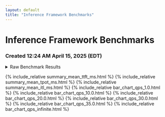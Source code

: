 ```yaml
---
layout: default
title: "Inference Framework Benchmarks"
---
```


# Inference Framework Benchmarks

### Created 12:24 AM April 15, 2025 (EDT)


<details>
<summary>Raw Benchmark Results</summary>


{"date": "20250414-165148", "backend": "vllm", "model_id": "meta-llama/Llama-3.1-8B-Instruct", "tokenizer_id": "meta-llama/Llama-3.1-8B-Instruct", "num_prompts": 120, "framework": "vllm", "request_rate": 1.0, "burstiness": 1.0, "max_concurrency": null, "duration": 99.32947591599077, "completed": 120, "total_input_tokens": 120000, "total_output_tokens": 12000, "request_throughput": 1.2081006055190666, "request_goodput:": null, "output_throughput": 120.81006055190667, "total_token_throughput": 1328.9106660709733, "mean_ttft_ms": 45.037437366166465, "median_ttft_ms": 44.61679351516068, "std_ttft_ms": 5.028829455431726, "p99_ttft_ms": 54.841249948367484, "mean_tpot_ms": 8.564716330980287, "median_tpot_ms": 8.699537227823955, "std_tpot_ms": 0.6003064817436814, "p99_tpot_ms": 9.51424011069284, "mean_itl_ms": 8.564720096506386, "median_itl_ms": 8.484798483550549, "std_itl_ms": 2.208830312324867, "p99_itl_ms": 11.664469018578353}
{"date": "20250414-165401", "backend": "vllm", "model_id": "meta-llama/Llama-3.1-8B-Instruct", "tokenizer_id": "meta-llama/Llama-3.1-8B-Instruct", "num_prompts": 1200, "framework": "vllm", "request_rate": 10.0, "burstiness": 1.0, "max_concurrency": null, "duration": 125.04089621501043, "completed": 1200, "total_input_tokens": 1200000, "total_output_tokens": 120000, "request_throughput": 9.596860197935362, "request_goodput:": null, "output_throughput": 959.6860197935362, "total_token_throughput": 10556.546217728897, "mean_ttft_ms": 56.90043863491155, "median_ttft_ms": 51.3536068610847, "std_ttft_ms": 17.205090521660775, "p99_ttft_ms": 123.45127816079183, "mean_tpot_ms": 11.844500969877462, "median_tpot_ms": 11.723842146110279, "std_tpot_ms": 1.5686227454939494, "p99_tpot_ms": 15.73952322602366, "mean_itl_ms": 11.844503775241735, "median_itl_ms": 9.392269072122872, "std_itl_ms": 7.920046602519532, "p99_itl_ms": 34.963821724522795}
{"date": "20250414-165615", "backend": "vllm", "model_id": "meta-llama/Llama-3.1-8B-Instruct", "tokenizer_id": "meta-llama/Llama-3.1-8B-Instruct", "num_prompts": 2400, "framework": "vllm", "request_rate": 20.0, "burstiness": 1.0, "max_concurrency": null, "duration": 124.87211167695932, "completed": 2400, "total_input_tokens": 2400000, "total_output_tokens": 240000, "request_throughput": 19.219663764546027, "request_goodput:": null, "output_throughput": 1921.9663764546028, "total_token_throughput": 21141.63014100063, "mean_ttft_ms": 88.14482067061665, "median_ttft_ms": 75.58798207901418, "std_ttft_ms": 40.73493489264597, "p99_ttft_ms": 233.33655538037414, "mean_tpot_ms": 21.385631880415048, "median_tpot_ms": 20.94917179842602, "std_tpot_ms": 4.05112992634037, "p99_tpot_ms": 33.526103778300076, "mean_itl_ms": 21.38563435931176, "median_itl_ms": 12.579304981045425, "std_itl_ms": 17.982680295676712, "p99_itl_ms": 93.85435300646351}
{"date": "20250414-165832", "backend": "vllm", "model_id": "meta-llama/Llama-3.1-8B-Instruct", "tokenizer_id": "meta-llama/Llama-3.1-8B-Instruct", "num_prompts": 3600, "framework": "vllm", "request_rate": 30.0, "burstiness": 1.0, "max_concurrency": null, "duration": 128.97587918816134, "completed": 3600, "total_input_tokens": 3600000, "total_output_tokens": 360000, "request_throughput": 27.91219585134988, "request_goodput:": null, "output_throughput": 2791.2195851349875, "total_token_throughput": 30703.415436484865, "mean_ttft_ms": 373.01298970369515, "median_ttft_ms": 252.70424992777407, "std_ttft_ms": 320.89484782036334, "p99_ttft_ms": 1423.8852490717543, "mean_tpot_ms": 90.00667989586192, "median_tpot_ms": 96.03015847405362, "std_tpot_ms": 29.526492948890375, "p99_tpot_ms": 128.09138212216584, "mean_itl_ms": 90.00668307466982, "median_itl_ms": 82.09459483623505, "std_itl_ms": 60.01107281849778, "p99_itl_ms": 223.03957322612405}
{"date": "20250414-170110", "backend": "vllm", "model_id": "meta-llama/Llama-3.1-8B-Instruct", "tokenizer_id": "meta-llama/Llama-3.1-8B-Instruct", "num_prompts": 4200, "framework": "vllm", "request_rate": 35.0, "burstiness": 1.0, "max_concurrency": null, "duration": 147.61710962397046, "completed": 4200, "total_input_tokens": 4200000, "total_output_tokens": 420000, "request_throughput": 28.451986430968518, "request_goodput:": null, "output_throughput": 2845.198643096852, "total_token_throughput": 31297.18507406537, "mean_ttft_ms": 8402.263246903894, "median_ttft_ms": 8684.882745379582, "std_ttft_ms": 4967.794844162628, "p99_ttft_ms": 16817.64439313207, "mean_tpot_ms": 121.6537595298719, "median_tpot_ms": 125.91313643526814, "std_tpot_ms": 17.131395491431746, "p99_tpot_ms": 131.34701160979787, "mean_itl_ms": 121.65376418942849, "median_itl_ms": 107.84740746021271, "std_itl_ms": 78.18011072697212, "p99_itl_ms": 234.1960416547954}
{"date": "20250414-170156", "backend": "vllm", "model_id": "meta-llama/Llama-3.1-8B-Instruct", "tokenizer_id": "meta-llama/Llama-3.1-8B-Instruct", "num_prompts": 2000, "framework": "vllm", "request_rate": "inf", "burstiness": 1.0, "max_concurrency": null, "duration": 37.90450732503086, "completed": 1015, "total_input_tokens": 1015000, "total_output_tokens": 101500, "request_throughput": 26.777818038798994, "request_goodput:": null, "output_throughput": 2677.781803879899, "total_token_throughput": 29455.59984267889, "mean_ttft_ms": 18107.31514309088, "median_ttft_ms": 18241.77629617043, "std_ttft_ms": 10110.552754446397, "p99_ttft_ms": 34829.0987819992, "mean_tpot_ms": 106.48754271275457, "median_tpot_ms": 122.74301197906637, "std_tpot_ms": 29.933755249467318, "p99_tpot_ms": 132.62427125751708, "mean_itl_ms": 106.48754418264036, "median_itl_ms": 36.01242206059396, "std_itl_ms": 93.03840744627391, "p99_itl_ms": 235.7860107254237}
{"date": "20250414-170715", "backend": "vllm", "model_id": "meta-llama/Llama-3.1-8B-Instruct", "tokenizer_id": "meta-llama/Llama-3.1-8B-Instruct", "num_prompts": 120, "framework": "sgl", "request_rate": 1.0, "burstiness": 1.0, "max_concurrency": null, "duration": 99.14968878100626, "completed": 120, "total_input_tokens": 120000, "total_output_tokens": 12000, "request_throughput": 1.2102912422150534, "request_goodput:": null, "output_throughput": 121.02912422150533, "total_token_throughput": 1331.3203664365585, "mean_ttft_ms": 64.87519526272081, "median_ttft_ms": 51.158453919924796, "std_ttft_ms": 102.13377626780769, "p99_ttft_ms": 628.9258978795276, "mean_tpot_ms": 7.359577867755924, "median_tpot_ms": 7.192589363760569, "std_tpot_ms": 1.0583467862619407, "p99_tpot_ms": 10.41283272218543, "mean_itl_ms": 7.359582472217084, "median_itl_ms": 6.906985538080335, "std_itl_ms": 7.976271513638044, "p99_itl_ms": 20.39549210108807}
{"date": "20250414-170927", "backend": "vllm", "model_id": "meta-llama/Llama-3.1-8B-Instruct", "tokenizer_id": "meta-llama/Llama-3.1-8B-Instruct", "num_prompts": 1200, "framework": "sgl", "request_rate": 10.0, "burstiness": 1.0, "max_concurrency": null, "duration": 124.9242781251669, "completed": 1200, "total_input_tokens": 1200000, "total_output_tokens": 120000, "request_throughput": 9.60581896497068, "request_goodput:": null, "output_throughput": 960.581896497068, "total_token_throughput": 10566.400861467748, "mean_ttft_ms": 68.60268875490874, "median_ttft_ms": 59.40325988922268, "std_ttft_ms": 27.495692907404234, "p99_ttft_ms": 139.62374057387927, "mean_tpot_ms": 11.41581945796458, "median_tpot_ms": 11.092677378481385, "std_tpot_ms": 1.8753289726614524, "p99_tpot_ms": 16.204529500735752, "mean_itl_ms": 11.415822899542507, "median_itl_ms": 7.954728091135621, "std_itl_ms": 12.950726100954563, "p99_itl_ms": 59.76275942753986}
{"date": "20250414-171140", "backend": "vllm", "model_id": "meta-llama/Llama-3.1-8B-Instruct", "tokenizer_id": "meta-llama/Llama-3.1-8B-Instruct", "num_prompts": 2400, "framework": "sgl", "request_rate": 20.0, "burstiness": 1.0, "max_concurrency": null, "duration": 124.72374304290861, "completed": 2400, "total_input_tokens": 2400000, "total_output_tokens": 240000, "request_throughput": 19.242527055769404, "request_goodput:": null, "output_throughput": 1924.2527055769406, "total_token_throughput": 21166.779761346344, "mean_ttft_ms": 100.91612731611045, "median_ttft_ms": 89.39107542391866, "std_ttft_ms": 45.135251859022226, "p99_ttft_ms": 244.675050927326, "mean_tpot_ms": 29.714098620220238, "median_tpot_ms": 29.22647029768224, "std_tpot_ms": 7.4988813619856804, "p99_tpot_ms": 47.40944644168131, "mean_itl_ms": 29.7141028850495, "median_itl_ms": 14.990875497460365, "std_itl_ms": 45.507300373889194, "p99_itl_ms": 246.70991154853354}
{"date": "20250414-171400", "backend": "vllm", "model_id": "meta-llama/Llama-3.1-8B-Instruct", "tokenizer_id": "meta-llama/Llama-3.1-8B-Instruct", "num_prompts": 3600, "framework": "sgl", "request_rate": 30.0, "burstiness": 1.0, "max_concurrency": null, "duration": 132.9549252979923, "completed": 3600, "total_input_tokens": 3600000, "total_output_tokens": 360000, "request_throughput": 27.076845719940863, "request_goodput:": null, "output_throughput": 2707.684571994086, "total_token_throughput": 29784.53029193495, "mean_ttft_ms": 765.7915526845803, "median_ttft_ms": 733.8150274008512, "std_ttft_ms": 507.27172357174857, "p99_ttft_ms": 1875.369459241628, "mean_tpot_ms": 129.64514109300026, "median_tpot_ms": 137.9216424497597, "std_tpot_ms": 23.582361935712647, "p99_tpot_ms": 147.4553461605448, "mean_itl_ms": 129.6422367248538, "median_itl_ms": 32.64406800735742, "std_itl_ms": 257.3573399569457, "p99_itl_ms": 1237.7043711650183}
{"date": "20250414-171640", "backend": "vllm", "model_id": "meta-llama/Llama-3.1-8B-Instruct", "tokenizer_id": "meta-llama/Llama-3.1-8B-Instruct", "num_prompts": 4200, "framework": "sgl", "request_rate": 35.0, "burstiness": 1.0, "max_concurrency": null, "duration": 150.90995909506455, "completed": 4200, "total_input_tokens": 4200000, "total_output_tokens": 420000, "request_throughput": 27.831165187409816, "request_goodput:": null, "output_throughput": 2783.1165187409815, "total_token_throughput": 30614.2817061508, "mean_ttft_ms": 9696.127127834618, "median_ttft_ms": 10244.02780260425, "std_ttft_ms": 5432.058891048636, "p99_ttft_ms": 18572.46189339785, "mean_tpot_ms": 129.11227375657657, "median_tpot_ms": 134.67588527198654, "std_tpot_ms": 20.294931560237032, "p99_tpot_ms": 143.93976982694707, "mean_itl_ms": 129.10544781322298, "median_itl_ms": 35.16369056887925, "std_itl_ms": 351.415002311445, "p99_itl_ms": 2187.924510503653}
{"date": "20250414-171725", "backend": "vllm", "model_id": "meta-llama/Llama-3.1-8B-Instruct", "tokenizer_id": "meta-llama/Llama-3.1-8B-Instruct", "num_prompts": 2000, "framework": "sgl", "request_rate": "inf", "burstiness": 1.0, "max_concurrency": null, "duration": 37.667730543995276, "completed": 1015, "total_input_tokens": 1015000, "total_output_tokens": 101500, "request_throughput": 26.94614157374034, "request_goodput:": null, "output_throughput": 2694.614157374034, "total_token_throughput": 29640.755731114376, "mean_ttft_ms": 17419.655205215113, "median_ttft_ms": 17809.055428020656, "std_ttft_ms": 10039.577640892983, "p99_ttft_ms": 34329.968956713565, "mean_tpot_ms": 83.2646009823034, "median_tpot_ms": 79.28021567770178, "std_tpot_ms": 38.14179083622086, "p99_tpot_ms": 269.6564277286897, "mean_itl_ms": 83.25300569355022, "median_itl_ms": 35.721774911507964, "std_itl_ms": 581.3130546979295, "p99_itl_ms": 322.9867296526248}

</details>

{% include_relative summary_mean_ttft_ms.html %}
{% include_relative summary_mean_tpot_ms.html %}
{% include_relative summary_mean_itl_ms.html %}
{% include_relative bar_chart_qps_1.0.html %}
{% include_relative bar_chart_qps_10.0.html %}
{% include_relative bar_chart_qps_20.0.html %}
{% include_relative bar_chart_qps_30.0.html %}
{% include_relative bar_chart_qps_35.0.html %}
{% include_relative bar_chart_qps_infinite.html %}
